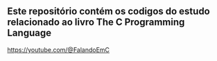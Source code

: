 ## Este repositório contém os codigos do estudo relacionado ao livro The C Programming Language

https://youtube.com/@FalandoEmC
